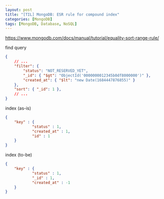 ```yaml
---
layout: post
title: "[TIL] MongoDB: ESR rule for compound index"
categories: [MongoDB]
tags: [MongoDB, Database, NoSQL]
---
```


<https://www.mongodb.com/docs/manual/tutorial/equality-sort-range-rule/>

find query

```json
{
    // ...
    "filter": {
        "status": "NOT_RESERVED_YET",
        "_id": { "$gt": "ObjectId('0000000012345b0df8000000')" },
        "created_at": { "$lt": "new Date(1684447876855)" } 
    },
    "sort": { "_id": 1 },
    // ...
}
```

index (as-is)

```json
{
    "key" : {
            "status" : 1,
            "created_at" : 1,
            "id" : 1
    }
}
```

index (to-be)

```json
{
    "key" : {
            "status" : 1,
            "_id" : 1,
            "created_at" : -1
    }
}
```
